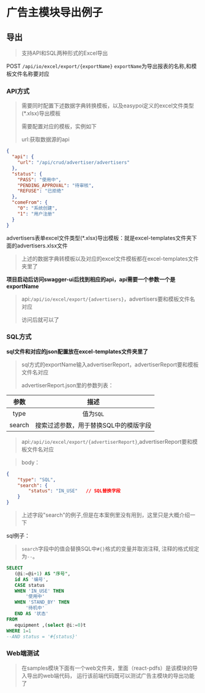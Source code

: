 # 广告主模块导出例子
## 导出
> 支持API和SQL两种形式的Excel导出

POST `/api/io/excel/export/{exportName}`
`exportName`为导出报表的名称,和模板文件名称要对应
###  API方式
> 需要同时配置下述数据字典转换模板，以及easypoi定义的excel文件类型(*.xlsx)导出模板
>
>需要配置对应的模板，实例如下
>
>url:获取数据源的api
```json
{
  "api": {
    "url": "/api/crud/advertiser/advertisers"
  },
  "status": {
    "PASS": "使用中",
    "PENDING_APPROVAL": "待审核",
    "REFUSE": "已拒绝"
  },
  "comeFrom": {
    "0": "系统创建",
    "1": "用户注册"
  }
}
```

advertisers表单excel文件类型(*.xlsx)导出模板：就是excel-templates文件夹下面的advertisers.xlsx文件
>上述的数据字典转模板以及对应的excel文件模板都在excel-templates文件夹里了

**项目启动后访问swagger-ui后找到相应的api，api需要一个参数一个是exportName**
>api:`/api/io/excel/export/{advertisers}`，advertisers要和模板文件名对应
>
>访问后就可以了
### SQL方式
**sql文件和对应的json配置放在excel-templates文件夹里了**
>sql方式的exportName输入advertiserReport，advertiserReport要和模板文件名对应
>
>advertiserReport.json里的参数列表：
 
 |  **参数**  |               **描述**                |
 | :--------: | :-----------------------------------: |
 |    type    |               值为`SQL`               |
 |   search   | 搜索过滤参数，用于替换SQL中的模版字段 |
 

 
>api:`/api/io/excel/export/{advertiserReport}`,advertiserReport要和模板文件名对应
 
>body：
```json
{
    "type": "SQL",
    "search": {           
        "status": "IN_USE"   // SQL替换字段
    }
}
```

>上述字段"search"的例子,但是在本案例里没有用到，这里只是大概介绍一下
>
sql例子：
 
 > `search`字段中的值会替换SQL中`#{}`格式的变量并取消注释,  注释的格式规定为`--`。
 
 ```sql
 SELECT
 	(@i:=@i+1) AS "序号",
 	id AS '编号',
 	CASE status
 	WHEN 'IN_USE' THEN
 		'使用中'
 	WHEN 'STAND_BY' THEN
 		'待机中'
 	END AS '状态'
 FROM
 	equipment ,(select @i:=0)t
 WHERE 1=1
 --AND status = '#{status}'
 
 ```

### Web端测试
>在samples模块下面有一个web文件夹，里面（react-pdfs）是该模块的导入导出的web端代码，
>运行该前端代码既可以测试广告主模块的导出功能了


